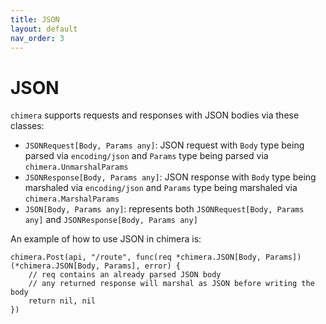 ```yaml
---
title: JSON
layout: default
nav_order: 3
---
```


# JSON
`chimera` supports requests and responses with JSON bodies via these classes:
- `JSONRequest[Body, Params any]`: JSON request with `Body` type being parsed via `encoding/json` and `Params` type being parsed via `chimera.UnmarshalParams`
- `JSONResponse[Body, Params any]`: JSON response with `Body` type being marshaled via `encoding/json` and `Params` type being marshaled via `chimera.MarshalParams`
- `JSON[Body, Params any]`: represents both `JSONRequest[Body, Params any]` and `JSONResponse[Body, Params any]`

An example of how to use JSON in chimera is:
```golang
chimera.Post(api, "/route", func(req *chimera.JSON[Body, Params]) (*chimera.JSON[Body, Params], error) {
    // req contains an already parsed JSON body
    // any returned response will marshal as JSON before writing the body
    return nil, nil
})
```
